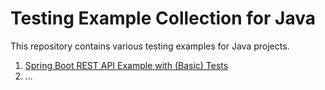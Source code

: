Testing Example Collection for Java
===================================

This repository contains various testing examples for Java projects.

1. [Spring Boot REST API Example with (Basic) Tests](https://github.com/ufuk/testing-example-collection-for-java/tree/master/spring-boot-rest-api-example-with-basic-tests)
2. ...
